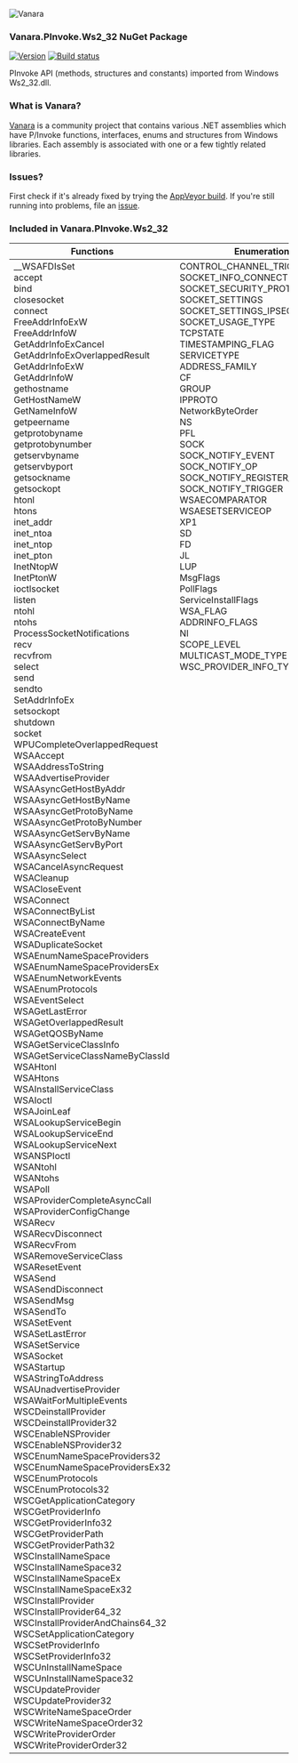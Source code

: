 ﻿![Vanara](https://github.com/dahall/Vanara/raw/master/docs/icons/VanaraHeading.png)
### Vanara.PInvoke.Ws2_32 NuGet Package
[![Version](https://img.shields.io/nuget/v/Vanara.PInvoke.Ws2_32?label=NuGet&style=flat-square)](https://github.com/dahall/Vanara/releases)
[![Build status](https://img.shields.io/appveyor/build/dahall/vanara?label=AppVeyor%20build&style=flat-square)](https://ci.appveyor.com/project/dahall/vanara)

PInvoke API (methods, structures and constants) imported from Windows Ws2_32.dll.

### What is Vanara?

[Vanara](https://github.com/dahall/Vanara) is a community project that contains various .NET assemblies which have P/Invoke functions, interfaces, enums and structures from Windows libraries. Each assembly is associated with one or a few tightly related libraries.

### Issues?

First check if it's already fixed by trying the [AppVeyor build](https://ci.appveyor.com/nuget/vanara-prerelease).
If you're still running into problems, file an [issue](https://github.com/dahall/Vanara/issues).

### Included in Vanara.PInvoke.Ws2_32

Functions | Enumerations | Structures
--- | --- | ---
__WSAFDIsSet<br>accept<br>bind<br>closesocket<br>connect<br>FreeAddrInfoExW<br>FreeAddrInfoW<br>GetAddrInfoExCancel<br>GetAddrInfoExOverlappedResult<br>GetAddrInfoExW<br>GetAddrInfoW<br>gethostname<br>GetHostNameW<br>GetNameInfoW<br>getpeername<br>getprotobyname<br>getprotobynumber<br>getservbyname<br>getservbyport<br>getsockname<br>getsockopt<br>htonl<br>htons<br>inet_addr<br>inet_ntoa<br>inet_ntop<br>inet_pton<br>InetNtopW<br>InetPtonW<br>ioctlsocket<br>listen<br>ntohl<br>ntohs<br>ProcessSocketNotifications<br>recv<br>recvfrom<br>select<br>send<br>sendto<br>SetAddrInfoEx<br>setsockopt<br>shutdown<br>socket<br>WPUCompleteOverlappedRequest<br>WSAAccept<br>WSAAddressToString<br>WSAAdvertiseProvider<br>WSAAsyncGetHostByAddr<br>WSAAsyncGetHostByName<br>WSAAsyncGetProtoByName<br>WSAAsyncGetProtoByNumber<br>WSAAsyncGetServByName<br>WSAAsyncGetServByPort<br>WSAAsyncSelect<br>WSACancelAsyncRequest<br>WSACleanup<br>WSACloseEvent<br>WSAConnect<br>WSAConnectByList<br>WSAConnectByName<br>WSACreateEvent<br>WSADuplicateSocket<br>WSAEnumNameSpaceProviders<br>WSAEnumNameSpaceProvidersEx<br>WSAEnumNetworkEvents<br>WSAEnumProtocols<br>WSAEventSelect<br>WSAGetLastError<br>WSAGetOverlappedResult<br>WSAGetQOSByName<br>WSAGetServiceClassInfo<br>WSAGetServiceClassNameByClassId<br>WSAHtonl<br>WSAHtons<br>WSAInstallServiceClass<br>WSAIoctl<br>WSAJoinLeaf<br>WSALookupServiceBegin<br>WSALookupServiceEnd<br>WSALookupServiceNext<br>WSANSPIoctl<br>WSANtohl<br>WSANtohs<br>WSAPoll<br>WSAProviderCompleteAsyncCall<br>WSAProviderConfigChange<br>WSARecv<br>WSARecvDisconnect<br>WSARecvFrom<br>WSARemoveServiceClass<br>WSAResetEvent<br>WSASend<br>WSASendDisconnect<br>WSASendMsg<br>WSASendTo<br>WSASetEvent<br>WSASetLastError<br>WSASetService<br>WSASocket<br>WSAStartup<br>WSAStringToAddress<br>WSAUnadvertiseProvider<br>WSAWaitForMultipleEvents<br>WSCDeinstallProvider<br>WSCDeinstallProvider32<br>WSCEnableNSProvider<br>WSCEnableNSProvider32<br>WSCEnumNameSpaceProviders32<br>WSCEnumNameSpaceProvidersEx32<br>WSCEnumProtocols<br>WSCEnumProtocols32<br>WSCGetApplicationCategory<br>WSCGetProviderInfo<br>WSCGetProviderInfo32<br>WSCGetProviderPath<br>WSCGetProviderPath32<br>WSCInstallNameSpace<br>WSCInstallNameSpace32<br>WSCInstallNameSpaceEx<br>WSCInstallNameSpaceEx32<br>WSCInstallProvider<br>WSCInstallProvider64_32<br>WSCInstallProviderAndChains64_32<br>WSCSetApplicationCategory<br>WSCSetProviderInfo<br>WSCSetProviderInfo32<br>WSCUnInstallNameSpace<br>WSCUnInstallNameSpace32<br>WSCUpdateProvider<br>WSCUpdateProvider32<br>WSCWriteNameSpaceOrder<br>WSCWriteNameSpaceOrder32<br>WSCWriteProviderOrder<br>WSCWriteProviderOrder32<br> | CONTROL_CHANNEL_TRIGGER_STATUS<br>SOCKET_INFO_CONNECTION<br>SOCKET_SECURITY_PROTOCOL<br>SOCKET_SETTINGS<br>SOCKET_SETTINGS_IPSEC<br>SOCKET_USAGE_TYPE<br>TCPSTATE<br>TIMESTAMPING_FLAG<br>SERVICETYPE<br>ADDRESS_FAMILY<br>CF<br>GROUP<br>IPPROTO<br>NetworkByteOrder<br>NS<br>PFL<br>SOCK<br>SOCK_NOTIFY_EVENT<br>SOCK_NOTIFY_OP<br>SOCK_NOTIFY_REGISTER_EVENT<br>SOCK_NOTIFY_TRIGGER<br>WSAECOMPARATOR<br>WSAESETSERVICEOP<br>XP1<br>SD<br>FD<br>JL<br>LUP<br>MsgFlags<br>PollFlags<br>ServiceInstallFlags<br>WSA_FLAG<br>ADDRINFO_FLAGS<br>NI<br>SCOPE_LEVEL<br>MULTICAST_MODE_TYPE<br>WSC_PROVIDER_INFO_TYPE<br><br><br><br><br><br><br><br><br><br><br><br><br><br><br><br><br><br><br><br><br><br><br><br><br><br><br><br><br><br><br><br><br><br><br><br><br><br><br><br><br><br><br><br><br><br><br><br><br><br><br><br><br><br><br><br><br><br><br><br><br><br><br><br><br><br><br><br><br><br><br><br><br><br><br><br><br><br><br><br><br><br><br><br><br><br><br><br><br><br><br><br><br><br><br><br><br><br> | ASSOCIATE_NAMERES_CONTEXT_INPUT<br>INET_PORT_RANGE<br>INET_PORT_RESERVATION_INSTANCE<br>INET_PORT_RESERVATION_TOKEN<br>REAL_TIME_NOTIFICATION_SETTING_INPUT<br>REAL_TIME_NOTIFICATION_SETTING_OUTPUT<br>SOCKET_PEER_TARGET_NAME<br>SOCKET_SECURITY_QUERY_INFO<br>SOCKET_SECURITY_QUERY_TEMPLATE<br>SOCKET_SECURITY_SETTINGS<br>SOCKET_SECURITY_SETTINGS_IPSEC<br>TCP_INFO_v0<br>TCP_INFO_v1<br>TCP_INITIAL_RTO_PARAMETERS<br>tcp_keepalive<br>TIMESTAMPING_CONFIG<br>TRANSPORT_SETTING_ID<br>FLOWSPEC<br>CSADDR_INFO<br>IN_ADDR<br>IN6_ADDR<br>LINGER<br>QOS<br>SOCK_NOTIFY_REGISTRATION<br>SOCKET<br>TIMEVAL<br>WSADATA<br>WSAPROTOCOL_INFO<br>WSAPROTOCOLCHAIN<br>PROTOENT<br>SERVENT<br>fd_set<br>WSANETWORKEVENTS<br>WSANSCLASSINFO<br>WSAPOLLFD<br>WSAQUERYSET<br>WSASERVICECLASSINFO<br>ADDRINFOEX2W<br>ADDRINFOEXW<br>ADDRINFOW<br>SCOPE_ID<br>SOCKADDR_IN<br>SOCKADDR_STORAGE<br>SOCKET_ADDRESS<br>SOCKET_ADDRESS_LIST<br>SOCKET_PROCESSOR_AFFINITY<br>WSABUF<br>WSAMSG<br>GROUP_FILTER<br>IP_MSFILTER<br>SOCKADDR_IN6<br>SOCKADDR_IN6_PAIR<br>SOCKADDR_IN6_PAIR_NATIVE<br>SOCKADDR_INET<br>AFPROTOCOLS<br>BLOB<br>NSPV2_ROUTINE<br>WSAEVENT<br>WSANAMESPACE_INFOEXW<br>WSANAMESPACE_INFOW<br>WSAOVERLAPPED<br>WSAPROTOCOL_INFOW<br>WSAQUERYSET2W<br>WSAVERSION<br><br><br><br><br><br><br><br><br><br><br><br><br><br><br><br><br><br><br><br><br><br><br><br><br><br><br><br><br><br><br><br><br><br><br><br><br><br><br><br><br><br><br><br><br><br><br><br><br><br><br><br><br><br><br><br><br><br><br><br><br><br><br><br><br><br><br><br><br><br><br>
